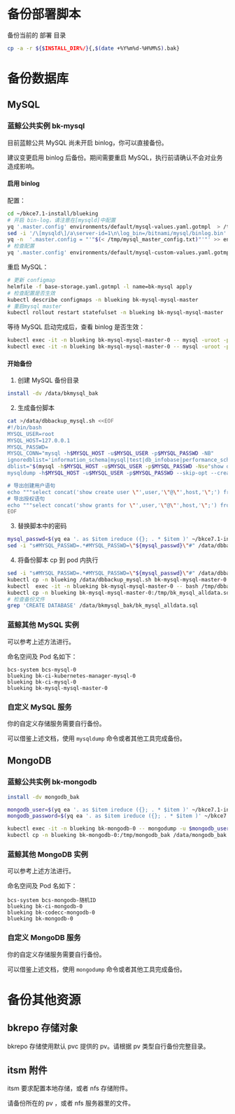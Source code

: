 
# 备份部署脚本

备份当前的 部署 目录
```bash
cp -a -r ${$INSTALL_DIR%/}{,$(date +%Y%m%d-%H%M%S).bak}
```

# 备份数据库

## MySQL

### 蓝鲸公共实例 bk-mysql

目前蓝鲸公共 MySQL 尚未开启 binlog，你可以直接备份。

建议变更启用 binlog 后备份。期间需要重启 MySQL，执行前请确认不会对业务造成影响。

#### 启用 binlog
配置：
```bash
cd ~/bkce7.1-install/blueking
# 开启 bin-log，请注意在[mysqld]中配置
yq '.master.config' environments/default/mysql-values.yaml.gotmpl  > /tmp/mysql_master_config.txt
sed -i '/\[mysqld\]/a\server-id=1\n\log_bin=/bitnami/mysql/binlog.bin' /tmp/mysql_master_config.txt
yq -n  '.master.config = "'"$(< /tmp/mysql_master_config.txt)"'"' >> environments/default/mysql-custom-values.yaml.gotmpl
# 检查配置
yq '.master.config' environments/default/mysql-custom-values.yaml.gotmpl
```

重启 MySQL：
``` bash
# 更新 configmap
helmfile -f base-storage.yaml.gotmpl -l name=bk-mysql apply
# 检查配置是否生效
kubectl describe configmaps -n blueking bk-mysql-mysql-master
# 重启mysql master
kubectl rollout restart statefulset -n blueking bk-mysql-mysql-master
```

等待 MySQL 启动完成后，查看 binlog 是否生效：
``` bash
kubectl exec -it -n blueking bk-mysql-mysql-master-0 -- mysql -uroot -pblueking -e "SHOW VARIABLES LIKE '%log_bin%';"
kubectl exec -it -n blueking bk-mysql-mysql-master-0 -- mysql -uroot -pblueking -e "SHOW MASTER STATUS;"
```

#### 开始备份

1. 创建 MySQL 备份目录
``` bash
install -dv /data/bkmysql_bak
```
2. 生成备份脚本
``` bash
cat >/data/dbbackup_mysql.sh <<EOF
#!/bin/bash
MYSQL_USER=root
MYSQL_HOST=127.0.0.1
MYSQL_PASSWD=
MYSQL_CONN="mysql -h$MYSQL_HOST -u$MYSQL_USER -p$MYSQL_PASSWD -NB"
ignoredblist='information_schema|mysql|test|db_infobase|performance_schema|sys'
dblist="$(mysql -h$MYSQL_HOST -u$MYSQL_USER -p$MYSQL_PASSWD -Nse"show databases;"|grep -Ewv "$ignoredblist" | xargs echo)"
mysqldump -h$MYSQL_HOST -u$MYSQL_USER -p$MYSQL_PASSWD --skip-opt --create-options --default-character-set=utf8mb4 -R -E -q -e --single-transaction --no-autocommit --master-data=2 --max-allowed-packet=1G --hex-blob -B $dblist > /tmp/bk_mysql_alldata.sql

# 导出创建用户语句
echo """select concat('show create user \"',user,'\"@\"',host,'\";') from mysql.user where user not in('mysql.session','mysql.sys','root');""" | $MYSQL_CONN | $MYSQL_CONN | sed 's/$/;/' >> /tmp/bk_mysql_alldata.sql
# 导出授权语句
echo """select concat('show grants for \"',user,'\"@\"',host,'\";') from mysql.user where user not in('mysql.session','mysql.sys','root');""" | $MYSQL_CONN | $MYSQL_CONN | sed 's/$/;/' >> /tmp/bk_mysql_alldata.sql
EOF
```
3. 替换脚本中的密码
``` bash
mysql_passwd=$(yq ea '. as $item ireduce ({}; . * $item )' ~/bkce7.1-install/blueking/environments/default/{values,custom}.yaml | yq ea '.mysql.rootPassword')
sed -i "s#MYSQL_PASSWD=.*#MYSQL_PASSWD=\"${mysql_passwd}\"#" /data/dbbackup_mysql.sh
```
4. 将备份脚本 cp 到 pod 内执行
``` bash
sed -i "s#MYSQL_PASSWD=.*#MYSQL_PASSWD=\"${mysql_passwd}\"#" /data/dbbackup_mysql.sh
kubectl cp -n blueking /data/dbbackup_mysql.sh bk-mysql-mysql-master-0:/tmp/dbbackup_mysql.sh
kubectl  exec -it -n blueking bk-mysql-mysql-master-0 -- bash /tmp/dbbackup_mysql.sh
kubectl cp -n blueking bk-mysql-mysql-master-0:/tmp/bk_mysql_alldata.sql /data/bkmysql_bak/bk_mysql_alldata.sql
# 检查备份文件
grep 'CREATE DATABASE' /data/bkmysql_bak/bk_mysql_alldata.sql
```

### 蓝鲸其他 MySQL 实例
可以参考上述方法进行。

命名空间及 Pod 名如下：
``` plain
bcs-system bcs-mysql-0
blueking bk-ci-kubernetes-manager-mysql-0
blueking bk-ci-mysql-0
blueking bk-mysql-mysql-master-0
```

### 自定义 MySQL 服务
你的自定义存储服务需要自行备份。

可以借鉴上述文档，使用 `mysqldump` 命令或者其他工具完成备份。


## MongoDB

### 蓝鲸公共实例 bk-mongodb

``` bash
install -dv mongodb_bak

mongodb_user=$(yq ea '. as $item ireduce ({}; . * $item )' ~/bkce7.1-install/blueking/environments/default/{values,custom}.yaml | yq ea '.mongodb.rootUsername')
mongodb_password=$(yq ea '. as $item ireduce ({}; . * $item )' ~/bkce7.1-install/blueking/environments/default/{values,custom}.yaml | yq ea '.mongodb.rootPassword')

kubectl exec -it -n blueking bk-mongodb-0 -- mongodump -u $mongodb_user -p $mongodb_password --oplog --gzip --out /tmp/mongodb_bak
kubectl cp -n blueking bk-mongodb-0:/tmp/mongodb_bak /data/mongodb_bak
```

### 蓝鲸其他 MongoDB 实例
可以参考上述方法进行。

命名空间及 Pod 名如下：
``` plain
bcs-system bcs-mongodb-随机ID
blueking bk-ci-mongodb-0
blueking bk-codecc-mongodb-0
blueking bk-mongodb-0
```

### 自定义 MongoDB 服务
你的自定义存储服务需要自行备份。

可以借鉴上述文档，使用 `mongodump` 命令或者其他工具完成备份。

# 备份其他资源

## bkrepo 存储对象

bkrepo 存储使用默认 pvc 提供的 pv。请根据 pv 类型自行备份完整目录。


## itsm 附件
itsm 要求配置本地存储，或者 nfs 存储附件。

请备份所在的 pv ，或者 nfs 服务器里的文件。

